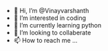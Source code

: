 - 👋 Hi, I’m @Vinayvarshanth
- 👀 I’m interested in coding
- 🌱 I’m currently learning python
- 💞️ I’m looking to collaberate 
- 📫 How to reach me ...


<!---
Vinayvarshanth/Vinayvarshanth is a ✨ special ✨ repository because its `README.md` (this file) appears on your GitHub profile.
You can click the Preview link to take a look at your changes.
--->
